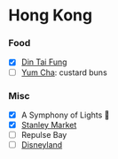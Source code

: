 Hong Kong
=========

### Food
- [x] [Din Tai Fung](http://www.dintaifung.com.hk/)
- [ ] [Yum Cha](http://yumchahk.com/): custard buns

### Misc
- [x] A Symphony of Lights :poop:
- [x] [Stanley Market](http://www.hk-stanley-market.com/)
- [ ] Repulse Bay
- [ ] [Disneyland](https://www.hongkongdisneyland.com)
